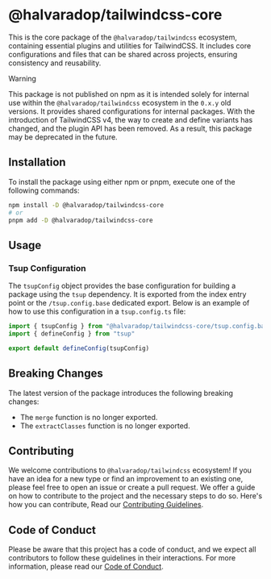 # @halvaradop/tailwindcss-core

This is the core package of the `@halvaradop/tailwindcss` ecosystem, containing essential plugins and utilities for TailwindCSS. It includes core configurations and files that can be shared across projects, ensuring consistency and reusability.

> [!WARNING]
> This package is not published on npm as it is intended solely for internal use within the `@halvaradop/tailwindcss` ecosystem in the `0.x.y` old versions. It provides shared configurations for internal packages. With the introduction of TailwindCSS v4, the way to create and define variants has changed, and the plugin API has been removed. As a result, this package may be deprecated in the future.

## Installation

To install the package using either npm or pnpm, execute one of the following commands:

```bash
npm install -D @halvaradop/tailwindcss-core
# or
pnpm add -D @halvaradop/tailwindcss-core
```

## Usage

### Tsup Configuration

The `tsupConfig` object provides the base configuration for building a package using the `tsup` dependency. It is exported from the index entry point or the `/tsup.config.base` dedicated export. Below is an example of how to use this configuration in a `tsup.config.ts` file:

```ts
import { tsupConfig } from "@halvaradop/tailwindcss-core/tsup.config.base"
import { defineConfig } from "tsup"

export default defineConfig(tsupConfig)
```

## Breaking Changes

The latest version of the package introduces the following breaking changes:

- The `merge` function is no longer exported.
- The `extractClasses` function is no longer exported.

## Contributing

We welcome contributions to `@halvaradop/tailwindcss` ecosystem! If you have an idea for a new type or find an improvement to an existing one, please feel free to open an issue or create a pull request. We offer a guide on how to contribute to the project and the necessary steps to do so. Here's how you can contribute, Read our [Contributing Guidelines](https://github.com/halvaradop/.github/blob/master/.github/CONTRIBUTING.md).

## Code of Conduct

Please be aware that this project has a code of conduct, and we expect all contributors to follow these guidelines in their interactions. For more information, please read our [Code of Conduct](https://github.com/halvaradop/.github/blob/master/.github/CODE_OF_CONDUCT.md).
